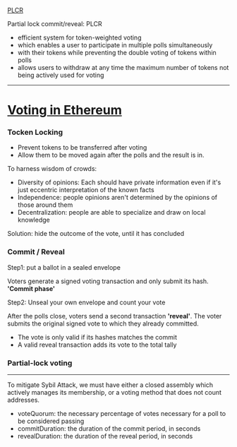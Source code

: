 [PLCR](https://medium.com/adchain/a-walkthrough-of-plcr-voting-in-solidity-92420bd5b87c)

Partial lock commit/reveal: PLCR

* efficient system for token-weighted voting
* which enables a user to participate in multiple polls simultaneously
* with their tokens while preventing the double voting of tokens within polls
* allows users to withdraw at any time the maximum number of tokens not being actively used for voting

---

# [Voting in Ethereum](https://blog.colony.io/towards-better-ethereum-voting-protocols-7e54cb5a0119)

### Tocken Locking 

* Prevent tokens to be transferred after voting
* Allow them to be moved again after the polls and the result is in.

To harness wisdom of crowds:

* Diversity of opinions: Each should have private information even if it's just eccentric interpretation of the known facts
* Independence: people opinions aren't determined by the opinions of those around them
* Decentralization: people are able to specialize and draw on local knowledge

Solution: hide the outcome of the vote, until it has concluded

### Commit / Reveal

Step1: put a ballot in a sealed envelope

Voters generate a signed voting transaction and only submit its hash. **'Commit phase'**

Step2: Unseal your own envelope and count your vote

After the polls close, voters send a second transaction **'reveal'**. The voter submits the original signed vote to which they already committed.

* The vote is only valid if its hashes matches the commit
* A valid reveal transaction adds its vote to the total tally


### Partial-lock voting 


-----

To mitigate Sybil Attack, we must have either a closed assembly which actively manages its membership, or a voting method that does not count addresses.

* voteQuorum: the necessary percentage of votes necessary for a poll to be considered passing
* commitDuration: the duration of the commit period, in seconds
* revealDuration: the duration of the reveal period, in seconds


